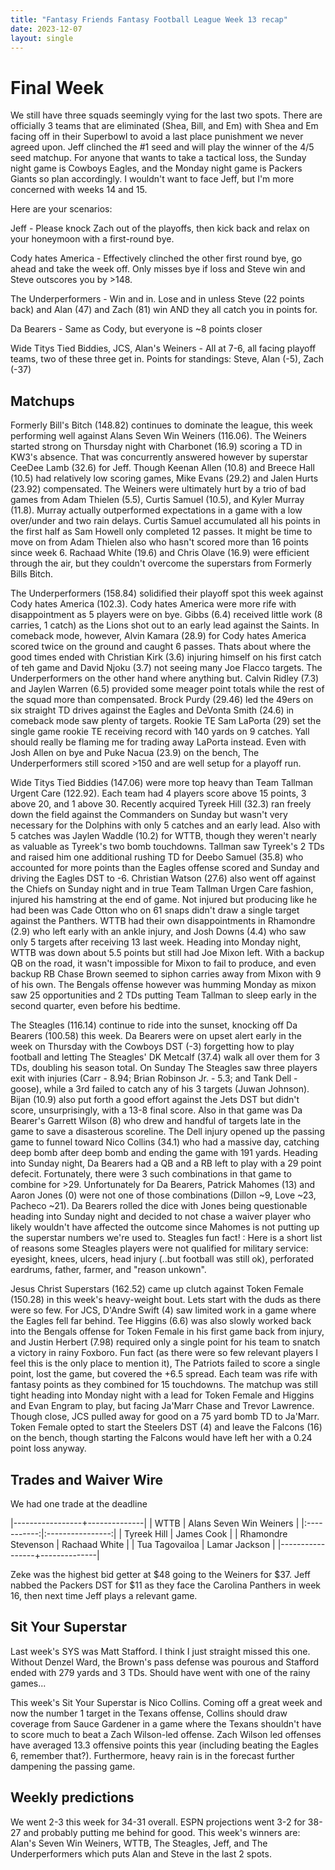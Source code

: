 ```yaml
---
title: "Fantasy Friends Fantasy Football League Week 13 recap"
date: 2023-12-07
layout: single
---
```


# Final Week

We still have three squads seemingly vying for the last two spots. There are officially 3 teams that are eliminated (Shea, Bill, and Em) with Shea and Em facing off in their Superbowl to avoid a last place punishment we never agreed upon. Jeff clinched the #1 seed and will play the winner of the 4/5 seed matchup. For anyone that wants to take a tactical loss, the Sunday night game is Cowboys Eagles, and the Monday night game is Packers Giants so plan accordingly. I wouldn't want to face Jeff, but I'm more concerned with weeks 14 and 15.

Here are your scenarios:

Jeff - Please knock Zach out of the playoffs, then kick back and relax on your honeymoon with a first-round bye.

Cody hates America - Effectively clinched the other first round bye, go ahead and take the week off. Only misses bye if loss and Steve win and Steve outscores you by >148.

The Underperformers - Win and in. Lose and in unless Steve (22 points back) and Alan (47) and Zach (81) win AND they all catch you in points for. 

Da Bearers - Same as Cody, but everyone is ~8 points closer

Wide Titys Tied Biddies, JCS, Alan's Weiners - All at 7-6, all facing playoff teams, two of these three get in. Points for standings: Steve, Alan (-5), Zach (-37)

## Matchups

Formerly Bill's Bitch (148.82) continues to dominate the league, this week performing well against Alans Seven Win Weiners (116.06). The Weiners started strong on Thursday night with Charbonet (16.9) scoring a TD in KW3's absence. That was concurrently answered however by superstar CeeDee Lamb (32.6) for Jeff. Though Keenan Allen (10.8) and Breece Hall (10.5) had relatively low scoring games, Mike Evans (29.2) and Jalen Hurts (23.92) compensated. The Weiners were ultimately hurt by a trio of bad games from Adam Thielen (5.5), Curtis Samuel (10.5), and Kyler Murray (11.8). Murray actually outperformed expectations in a game with a low over/under and two rain delays. Curtis Samuel accumulated all his points in the first half as Sam Howell only completed 12 passes. It might be time to move on from Adam Thielen also who hasn't scored more than 16 points since week 6. Rachaad White (19.6) and Chris Olave (16.9) were efficient through the air, but they couldn't overcome the superstars from Formerly Bills Bitch.


The Underperformers (158.84) solidified their playoff spot this week against Cody hates America (102.3). Cody hates America were more rife with disappointment as 5 players were on bye. Gibbs (6.4) received little work (8 carries, 1 catch) as the Lions shot out to an early lead against the Saints. In comeback mode, however, Alvin Kamara (28.9) for Cody hates America scored twice on the ground and caught 6 passes. Thats about where the good times ended with Christian Kirk (3.6) injuring himself on his first catch of teh game and David Njoku (3.7) not seeing many Joe Flacco targets. The Underperformers on the other hand where anything but. Calvin Ridley (7.3) and Jaylen Warren (6.5) provided some meager point totals while the rest of the squad more than compensated. Brock Purdy (29.46) led the 49ers on six straight TD drives against the Eagles and DeVonta Smith (24.6) in comeback mode saw plenty of targets. Rookie TE Sam LaPorta (29) set the single game rookie TE receiving record with 140 yards on 9 catches. Yall should really be flaming me for trading away LaPorta instead. Even with Josh Allen on bye and Puke Nacua (23.9) on the bench, The Underperformers still scored >150 and are well setup for a playoff run.

Wide Titys Tied Biddies (147.06) were more top heavy than Team Tallman Urgent Care (122.92). Each team had 4 players score above 15 points, 3 above 20, and 1 above 30. Recently acquired Tyreek Hill (32.3) ran freely down the field against the Commanders on Sunday but wasn't very necessary for the Dolphins with only 5 catches and an early lead. Also with 5 catches was Jaylen Waddle (10.2) for WTTB, though they weren't nearly as valuable as Tyreek's two bomb touchdowns. Tallman saw Tyreek's 2 TDs and raised him one additional rushing TD for Deebo Samuel (35.8) who accounted for more points than the Eagles offense scored and Sunday and driving the Eagles DST to -6. Christian Watson (27.6) also went off against the Chiefs on Sunday night and in true Team Tallman Urgen Care fashion, injured his hamstring at the end of game. Not injured but producing like he had been was Cade Otton who on 61 snaps didn't draw a single target against the Panthers. WTTB had their own disappointments in Rhamondre (2.9) who left early with an ankle injury, and Josh Downs (4.4) who saw only 5 targets after receiving 13 last week. Heading into Monday night, WTTB was down about 5.5 points but still had Joe Mixon left. With a backup QB on the road, it wasn't impossible for Mixon to fail to produce, and even backup RB Chase Brown seemed to siphon carries away from Mixon with 9 of his own. The Bengals offense however was humming Monday as mixon saw 25 opportunities and 2 TDs putting Team Tallman to sleep early in the second quarter, even before his bedtime.

The Steagles (116.14) continue to ride into the sunset, knocking off Da Bearers (100.58) this week. Da Bearers were on upset alert early in the week on Thursday with the Cowboys DST (-3) forgetting how to play football and letting The Steagles' DK Metcalf (37.4) walk all over them for 3 TDs, doubling his season total. On Sunday The Steagles saw three players exit with injuries (Carr - 8.94; Brian Robinson Jr. - 5.3; and Tank Dell - goose), while a 3rd failed to catch any of his 3 targets (Juwan Johnson). Bijan (10.9) also put forth a good effort against the Jets DST but didn't score, unsurprisingly, with a 13-8 final score. Also in that game was Da Bearer's Garrett Wilson (8) who drew and handful of targets late in the game to save a disasterous scoreline. The Dell injury opened up the passing game to funnel toward Nico Collins (34.1) who had a massive day, catching deep bomb after deep bomb and ending the game with 191 yards. Heading into Sunday night, Da Bearers had a QB and a RB left to play with a 29 point defecit. Fortunately, there were 3 such combinations in that game to combine for >29. Unfortunately for Da Bearers, Patrick Mahomes (13) and Aaron Jones (0) were not one of those combinations (Dillon ~9, Love ~23, Pacheco ~21). Da Bearers rolled the dice with Jones being questionable heading into Sunday night and decided to not chase a waiver player who likely wouldn't have affected the outcome since Mahomes is not putting up the superstar numbers we're used to. Steagles fun fact! : Here is a short list of reasons some Steagles players were not qualified for military service: eyesight, knees, ulcers, head injury (..but football was still ok), perforated eardrums, father, farmer, and "reason unkown".

Jesus Christ Superstars (162.52) came up clutch against Token Female (150.28) in this week's heavy-weight bout. Lets start with the duds as there were so few. For JCS, D'Andre Swift (4) saw limited work in a game where the Eagles fell far behind. Tee Higgins (6.6) was also slowly worked back into the Bengals offense for Token Female in his first game back from injury, and Justin Herbert (7.98) required only a single point for his team to snatch a victory in rainy Foxboro. Fun fact (as there were so few relevant players I feel this is the only place to mention it), The Patriots failed to score a single point, lost the game, but covered the +6.5 spread. Each team was rife with fantasy points as they combined for 15 touchdowns. The matchup was still tight heading into Monday night with a lead for Token Female and Higgins and Evan Engram to play, but facing Ja'Marr Chase and Trevor Lawrence. Though close, JCS pulled away for good on a 75 yard bomb TD to Ja'Marr. Token Female opted to start the Steelers DST (4) and leave the Falcons (16) on the bench, though starting the Falcons would have left her with a 0.24 point loss anyway.



## Trades and Waiver Wire

We had one trade at the deadline

|-----------------+--------------|
| WTTB | Alans Seven Win Weiners |
|:-----------:|:----------------:|
| Tyreek Hill | James Cook |
| Rhamondre Stevenson | Rachaad White |
| Tua Tagovailoa | Lamar Jackson |
|-----------------+--------------|

Zeke was the highest bid getter at $48 going to the Weiners for $37. Jeff nabbed the Packers DST for $11 as they face the Carolina Panthers in week 16, then next time Jeff plays a relevant game.

## Sit Your Superstar

Last week's SYS was Matt Stafford. I think I just straight missed this one. Without Denzel Ward, the Brown's pass defense was pourous and Stafford ended with 279 yards and 3 TDs. Should have went with one of the rainy games...

This week's Sit Your Superstar is Nico Collins. Coming off a great week and now the number 1 target in the Texans offense, Collins should draw coverage from Sauce Gardener in a game where the Texans shouldn't have to score much to beat a Zach Wilson-led offense. Zach Wilson led offenses have averaged 13.3 offensive points this year (including beating the Eagles 6, remember that?). Furthermore, heavy rain is in the forecast further dampening the passing game.


## Weekly predictions

We went 2-3 this week for 34-31 overall. ESPN projections went 3-2 for 38-27 and probably putting me behind for good. This week's winners are: Alan's Seven Win Weiners, WTTB, The Steagles, Jeff, and The Underperformers which puts Alan and Steve in the last 2 spots.

